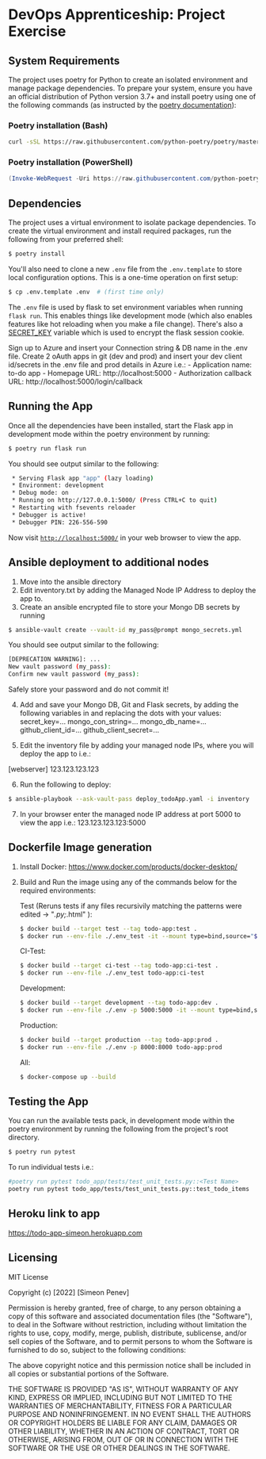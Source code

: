 # DevOps Apprenticeship: Project Exercise

## System Requirements

The project uses poetry for Python to create an isolated environment and manage package dependencies. To prepare your system, ensure you have an official distribution of Python version 3.7+ and install poetry using one of the following commands (as instructed by the [poetry documentation](https://python-poetry.org/docs/#system-requirements)):

### Poetry installation (Bash)

```bash
curl -sSL https://raw.githubusercontent.com/python-poetry/poetry/master/get-poetry.py | python
```

### Poetry installation (PowerShell)

```powershell
(Invoke-WebRequest -Uri https://raw.githubusercontent.com/python-poetry/poetry/master/get-poetry.py -UseBasicParsing).Content | python
```

## Dependencies

The project uses a virtual environment to isolate package dependencies. To create the virtual environment and install required packages, run the following from your preferred shell:

```bash
$ poetry install

```

You'll also need to clone a new `.env` file from the `.env.template` to store local configuration options. This is a one-time operation on first setup:

```bash
$ cp .env.template .env  # (first time only)
```

The `.env` file is used by flask to set environment variables when running `flask run`. This enables things like development mode (which also enables features like hot reloading when you make a file change). There's also a [SECRET_KEY](https://flask.palletsprojects.com/en/1.1.x/config/#SECRET_KEY) variable which is used to encrypt the flask session cookie.

Sign up to Azure and insert your Connection string & DB name in the .env file.
Create 2 oAuth apps in git (dev and prod) and insert your dev client id/secrets in the .env file and prod details in Azure i.e.:
    - Application name: to-do app
    - Homepage URL: http://localhost:5000
    - Authorization callback URL: http://localhost:5000/login/callback

## Running the App

Once all the dependencies have been installed, start the Flask app in development mode within the poetry environment by running:
```bash
$ poetry run flask run
```

You should see output similar to the following:
```bash
 * Serving Flask app "app" (lazy loading)
 * Environment: development
 * Debug mode: on
 * Running on http://127.0.0.1:5000/ (Press CTRL+C to quit)
 * Restarting with fsevents reloader
 * Debugger is active!
 * Debugger PIN: 226-556-590
```
Now visit [`http://localhost:5000/`](http://localhost:5000/) in your web browser to view the app.

## Ansible deployment to additional nodes

1. Move into the ansible directory
2. Edit inventory.txt by adding the Managed Node IP Address to deploy the app to.
3. Create an ansible encrypted file to store your Mongo DB secrets by running
```bash
$ ansible-vault create --vault-id my_pass@prompt mongo_secrets.yml
```

You should see output similar to the following:
```bash
[DEPRECATION WARNING]: ...
New vault password (my_pass): 
Confirm new vault password (my_pass): 
```
Safely store your password and do not commit it!

4. Add and save your Mongo DB, Git and Flask secrets, by adding the following variables in and replacing the dots with your values:
secret_key=...
mongo_con_string=...
mongo_db_name=...
github_client_id=...
github_client_secret=...

5. Edit the inventory file by adding your managed node IPs, where you will deploy the app to i.e.:

[webserver]
123.123.123.123

6. Run the following to deploy:
```bash
$ ansible-playbook --ask-vault-pass deploy_todoApp.yaml -i inventory
```

7. In your browser enter the managed node IP address at port 5000 to view the app i.e.:
123.123.123.123:5000

## Dockerfile Image generation

1. Install Docker:
https://www.docker.com/products/docker-desktop/

2. Build and Run the image using any of the commands below for the required environments:
    
    Test (Reruns tests if any files recursivily matching the patterns were edited -> "*.py;*.html" ):
    ```bash
    $ docker build --target test --tag todo-app:test .
    $ docker run --env-file ./.env_test -it --mount type=bind,source="$(pwd)"/todo_app,target=/appcode/todo_app todo-app:test
    ```
    
    CI-Test:
    ```bash
    $ docker build --target ci-test --tag todo-app:ci-test .
    $ docker run --env-file ./.env_test todo-app:ci-test
    ```

    Development:
    ```bash
    $ docker build --target development --tag todo-app:dev .
    $ docker run --env-file ./.env -p 5000:5000 -it --mount type=bind,source="$(pwd)"/todo_app,target=/appcode/todo_app todo-app:dev
    ```

    Production:
    ```bash
    $ docker build --target production --tag todo-app:prod .
    $ docker run --env-file ./.env -p 8000:8000 todo-app:prod
    ```
    
    All:
    ```bash
    $ docker-compose up --build
    ```

## Testing the App

You can run the available tests pack, in development mode within the poetry environment by running the following from the project's root directory.

```bash
$ poetry run pytest
```

To run individual tests i.e.:

```bash
#poetry run pytest todo_app/tests/test_unit_tests.py::<Test Name>
poetry run pytest todo_app/tests/test_unit_tests.py::test_todo_items
```

## Heroku link to app
https://todo-app-simeon.herokuapp.com

## Licensing

MIT License

Copyright (c) [2022] [Simeon Penev]

Permission is hereby granted, free of charge, to any person obtaining a copy
of this software and associated documentation files (the "Software"), to deal
in the Software without restriction, including without limitation the rights
to use, copy, modify, merge, publish, distribute, sublicense, and/or sell
copies of the Software, and to permit persons to whom the Software is
furnished to do so, subject to the following conditions:

The above copyright notice and this permission notice shall be included in all
copies or substantial portions of the Software.

THE SOFTWARE IS PROVIDED "AS IS", WITHOUT WARRANTY OF ANY KIND, EXPRESS OR
IMPLIED, INCLUDING BUT NOT LIMITED TO THE WARRANTIES OF MERCHANTABILITY,
FITNESS FOR A PARTICULAR PURPOSE AND NONINFRINGEMENT. IN NO EVENT SHALL THE
AUTHORS OR COPYRIGHT HOLDERS BE LIABLE FOR ANY CLAIM, DAMAGES OR OTHER
LIABILITY, WHETHER IN AN ACTION OF CONTRACT, TORT OR OTHERWISE, ARISING FROM,
OUT OF OR IN CONNECTION WITH THE SOFTWARE OR THE USE OR OTHER DEALINGS IN THE
SOFTWARE.